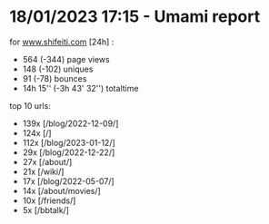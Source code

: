 # 18/01/2023 17:15 - Umami report
for www.shifeiti.com [24h] :

 - 564 (-344) page views
 - 148 (-102) uniques
 - 91 (-78) bounces
 - 14h 15'' (-3h 43' 32'') totaltime


top 10 urls:
 - 139x [/blog/2022-12-09/]
 - 124x [/]
 - 112x [/blog/2023-01-12/]
 - 29x [/blog/2022-12-22/]
 - 27x [/about/]
 - 21x [/wiki/]
 - 17x [/blog/2022-05-07/]
 - 14x [/about/movies/]
 - 10x [/friends/]
 - 5x [/bbtalk/]


